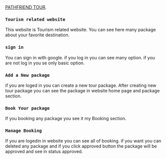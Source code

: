 
 [PATHFRIEND TOUR](https://pathfriend-tour.web.app).


### `Tourism related website`

This website is Tourism related website. You can see here many package about your favorite destination.

### `sign in `
You can sign in with google. if you log in you can see many option. if you are not log in you se only basic option.

### `Add a New package `

if you are loged in you can create a new tour package. After creating new tour package you can see the package in website home page and package section.

### `Book Your package `
If you booking any package you see it my Booking section.

### `Manage Booking `
If you are logedin in website you can see all of booking. if you want you can deleted any package and if you click approved button the package will be approved and see in status approved.

